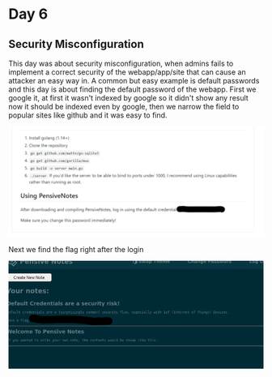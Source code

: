 # Day 6
## Security Misconfiguration

This day was about security misconfiguration, when admins fails to implement a correct security of the webapp/app/site that can cause an attacker an easy way in.
A common but easy example is default passwords and this day is about finding the default password of the webapp.
First we google it, at first it wasn't indexed by google so it didn't show any result now it should be indexed even by google, then we narrow the field to popular sites like github and it was easy to find. 

![](images/day6/source.png "source")

Next we find the flag right after the login 


![](images/day6/flag.png "flag")

